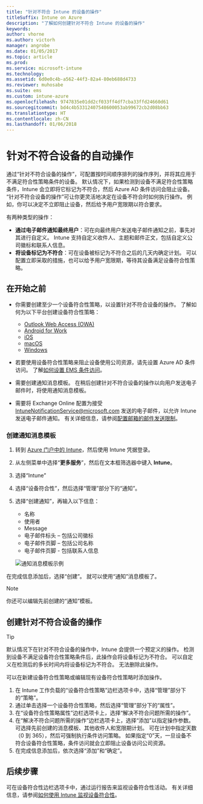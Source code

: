 ```yaml
---
title: "针对不符合 Intune 的设备的操作"
titleSuffix: Intune on Azure
description: "了解如何创建针对不符合 Intune 的设备的操作"
keywords: 
author: vhorne
ms.author: victorh
manager: angrobe
ms.date: 01/05/2017
ms.topic: article
ms.prod: 
ms.service: microsoft-intune
ms.technology: 
ms.assetid: 6d0e0c4b-a562-44f3-82a4-80eb688d4733
ms.reviewer: muhosabe
ms.suite: ems
ms.custom: intune-azure
ms.openlocfilehash: 9747835e01dd2cf033ff4df7cba33ffd24660d61
ms.sourcegitcommit: bd4c4b53312407548600053ab99672cb2d08bb63
ms.translationtype: HT
ms.contentlocale: zh-CN
ms.lasthandoff: 01/06/2018
---
```

# <a name="automate-actions-for-noncompliance"></a>针对不符合设备的自动操作

通过“针对不符合设备的操作”，可配置按时间顺序排列的操作序列，并将其应用于不满足符合性策略条件的设备。 默认情况下，如果检测到设备不满足符合性策略条件，Intune 会立即将它标记为不符合，然后 Azure AD 条件访问会阻止设备。 “针对不符合设备的操作”可让你更灵活地决定在设备不符合时如何执行操作。 例如，你可以决定不立即阻止设备，然后给予用户宽限期以符合要求。

有两种类型的操作：

-   **通过电子邮件通知最终用户**：可在向最终用户发送电子邮件通知之前，事先对其进行自定义。 Intune 支持自定义收件人、主题和邮件正文，包括自定义公司徽标和联系人信息。
-   **将设备标记为不符合**：可在设备被标记为不符合之后的几天内确定计划。 可以配置立即采取的措施，也可以给予用户宽限期，等待其设备满足设备符合性策略。

## <a name="before-you-begin"></a>在开始之前

- 你需要创建至少一个设备符合性策略，以设置针对不符合设备的操作。 了解如何为以下平台创建设备符合性策略：

    -   [Outlook Web Access (OWA)](compliance-policy-create-android.md)
    -   [Android for Work](compliance-policy-create-android-for-work.md)
    -   [iOS](compliance-policy-create-ios.md)
    -   [macOS](compliance-policy-create-mac-os.md)
    -   [Windows](compliance-policy-create-windows.md)

- 若要使用设备符合性策略来阻止设备使用公司资源，请先设置 Azure AD 条件访问。 了解[如何设置 EMS 条件访问](https://docs.microsoft.com/azure/active-directory/active-directory-conditional-access)。

- 需要创建通知消息模板。 在稍后创建针对不符合设备的操作以向用户发送电子邮件时，将使用通知消息模板。

- 需要将 Exchange Online 配置为接受 IntuneNotificationService@microsoft.com 发送的电子邮件，以允许 Intune 发送电子邮件通知。 有关详细信息，请参阅[配置邮箱的邮件发送限制](https://technet.microsoft.com/library/bb397214(v=exchg.160).aspx)。

### <a name="to-create-a-notification-message-template"></a>创建通知消息模板

1. 转到 [Azure 门户中的 Intune](https://portal.azure.com)，然后使用 Intune 凭据登录。
2. 从左侧菜单中选择“**更多服务**”，然后在文本框筛选器中键入 **Intune**。
3. 选择“Intune”
4. 选择“设备符合性”，然后选择“管理”部分下的“通知”。
5. 选择“创建通知”，再输入以下信息：
    - 名称
    - 使用者
    - Message
    - 电子邮件标头 – 包括公司徽标
    - 电子邮件页脚 – 包括公司名称
    - 电子邮件页脚 - 包括联系人信息

   ![通知消息模板示例](./media/actionsfornoncompliance-1.PNG)

在完成信息添加后，选择“创建”。 就可以使用“通知”消息模板了。

> [!NOTE] 
> 你还可以编辑先前创建的“通知”模板。

## <a name="to-create-actions-for-non-compliance"></a>创建针对不符合设备的操作

> [!TIP]
> 默认情况下在针对不符合设备的操作中，Intune 会提供一个预定义的操作。 检测到设备不满足设备符合性策略条件后，此操作会将设备标记为不符合。 可以自定义在检测后的多长时间内将设备标记为不符合。 无法删除此操作。

可以在新建设备符合性策略或编辑现有设备符合性策略时添加操作。

1.  在 Intune 工作负载的“设备符合性策略”边栏选项卡中，选择“管理”部分下的“策略”。
2.  通过单击选择一个设备符合性策略，然后选择“管理”部分下的“属性”。
3.  在“设备符合性策略属性”边栏选项卡上，选择“解决不符合问题所需的操作”。
4.  在“解决不符合问题所需的操作”边栏选项卡上，选择“添加”以指定操作参数。 可选择先前创建的消息模板、其他收件人和宽限期计划。 可在计划中指定天数（0 到 365），然后可强制执行条件访问策略。 如果指定“0”天，一旦设备不符合设备符合性策略，条件访问就会立即阻止设备访问公司资源。
5.  在完成信息添加后，依次选择“添加”和“确定”。

## <a name="next-steps"></a>后续步骤
可在设备符合性边栏选项卡中，通过运行报告来监视设备符合性活动。 有关详细信息，请参阅[如何使用 Intune 监视设备符合性](device-compliance-monitor.md)。

